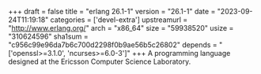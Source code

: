 +++
draft = false
title = "erlang 26.1-1"
version = "26.1-1"
date = "2023-09-24T11:19:18"
categories = ['devel-extra']
upstreamurl = "http://www.erlang.org/"
arch = "x86_64"
size = "59938520"
usize = "310624596"
sha1sum = "c956c99e96da7b6c700d2298f0b9ae56b5c26802"
depends = "['openssl>=3.1.0', 'ncurses>=6.0-3']"
+++
A programming language designed at the Ericsson Computer Science Laboratory.